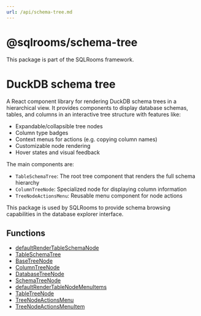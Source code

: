 ```yaml
---
url: /api/schema-tree.md
---
```

# @sqlrooms/schema-tree

This package is part of the SQLRooms framework.

# DuckDB schema tree

A React component library for rendering DuckDB schema trees in a hierarchical view. It provides components to display database schemas, tables, and columns in an interactive tree structure with features like:

* Expandable/collapsible tree nodes
* Column type badges
* Context menus for actions (e.g. copying column names)
* Customizable node rendering
* Hover states and visual feedback

The main components are:

* `TableSchemaTree`: The root tree component that renders the full schema hierarchy
* `ColumnTreeNode`: Specialized node for displaying column information
* `TreeNodeActionsMenu`: Reusable menu component for node actions

This package is used by SQLRooms to provide schema browsing capabilities in the database explorer interface.

## Functions

* [defaultRenderTableSchemaNode](functions/defaultRenderTableSchemaNode.md)
* [TableSchemaTree](functions/TableSchemaTree.md)
* [BaseTreeNode](functions/BaseTreeNode.md)
* [ColumnTreeNode](functions/ColumnTreeNode.md)
* [DatabaseTreeNode](functions/DatabaseTreeNode.md)
* [SchemaTreeNode](functions/SchemaTreeNode.md)
* [defaultRenderTableNodeMenuItems](functions/defaultRenderTableNodeMenuItems.md)
* [TableTreeNode](functions/TableTreeNode.md)
* [TreeNodeActionsMenu](functions/TreeNodeActionsMenu.md)
* [TreeNodeActionsMenuItem](functions/TreeNodeActionsMenuItem.md)
